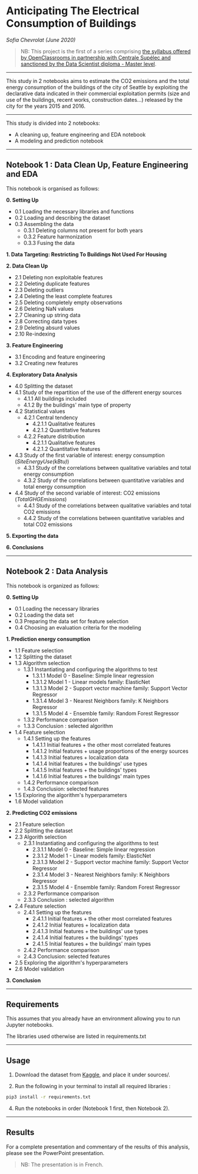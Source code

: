 # **Anticipating The Electrical Consumption of Buildings**
*Sofia Chevrolat (June 2020)*

> NB: This project is the first of a series comprising [the syllabus offered by OpenClassrooms in partnership with Centrale Supélec and sanctioned by the Data Scientist diploma - Master level](https://openclassrooms.com/fr/paths/164-data-scientist).
___
This study in 2 notebooks aims to estimate the CO2 emissions and the total energy consumption of the buildings of the city of Seattle by exploiting the declarative data indicated in their commercial exploitation permits (size and use of the buildings, recent works, construction dates...) released by the city for the years 2015 and 2016.
___

This study is divided into 2 notebooks: 
- A cleaning up, feature engineering and EDA notebook
- A modeling and prediction notebook
___
## Notebook 1 : Data Clean Up, Feature Engineering and EDA

This notebook is organised as follows:

**0. Setting Up**
- 0.1 Loading the necessary libraries and functions
- 0.2 Loading and describing the dataset
- 0.3 Assembling the data
    * 0.3.1 Deleting columns not present for both years
    * 0.3.2 Feature harmonization
    * 0.3.3 Fusing the data
    
**1. Data Targeting: Restricting To Buildings Not Used For Housing**

**2. Data Clean Up**
- 2.1 Deleting non exploitable features
- 2.2 Deleting duplicate features
- 2.3 Deleting outliers
- 2.4 Deleting the least complete features
- 2.5 Deleting completely empty observations
- 2.6 Deleting NaN values
- 2.7 Cleaning up string data
- 2.8 Correcting data types
- 2.9 Deleting absurd values
- 2.10 Re-indexing

**3. Feature Engineering**
- 3.1 Encoding and feature engineering
- 3.2 Creating new features

**4. Exploratory Data Analysis**
- 4.0 Splitting the dataset
- 4.1 Study of the repartition of the use of the different energy sources
    * 4.1.1 All buildings included
    * 4.1.2 By the buildings' main type of property
- 4.2 Statistical values
    * 4.2.1 Central tendency
        * 4.2.1.1 Qualitative features
        * 4.2.1.2 Quantitative features
    * 4.2.2 Feature distribution
        * 4.2.1.1 Qualitative features
        * 4.2.1.2 Quantitative features
- 4.3 Study of the first variable of interest: energy consumption (<i>SiteEnergyUse(kBtu)</i>)
    * 4.3.1 Study of the correlations between qualitative variables and total energy consumption
    * 4.3.2 Study of the correlations between quantitative variables and total energy consumption
- 4.4 Study of the second variable of interest: CO2 emissions (<i>TotalGHGEmissions</i>)
    * 4.4.1 Study of the correlations between qualitative variables and total CO2 emissions
    * 4.4.2 Study of the correlations between quantitative variables and total CO2 emissions

**5. Exporting the data**

**6. Conclusions**

___
## Notebook 2 : Data Analysis

This notebook is organized as follows:

**0. Setting Up**
- 0.1 Loading the necessary libraries
- 0.2 Loading the data set
- 0.3 Preparing the data set for feature selection
- 0.4 Choosing an evaluation criteria for the modeling

**1. Prediction energy consumption**
- 1.1 Feature selection
- 1.2 Splitting the dataset
- 1.3 Algorithm selection
    * 1.3.1 Instantiating and configuring the algorithms to test
        * 1.3.1.1 Model 0 - Baseline: Simple linear regression
        * 1.3.1.2 Model 1 - Linear models family: ElasticNet
        * 1.3.1.3 Model 2 - Support vector machine family: Support Vector Regressor
        * 1.3.1.4 Model 3 - Nearest Neighbors family: K Neighbors Regressor
        * 1.3.1.5 Model 4 - Ensemble family: Random Forest Regressor
    * 1.3.2 Performance comparison
    * 1.3.3 Conclusion : selected algorithm
- 1.4 Feature selection
    * 1.4.1 Setting up the features
        * 1.4.1.1 Initial features + the other most correlated features
        * 1.4.1.2 Initial features + usage proportions of the energy sources
        * 1.4.1.3 Initial features + localization data
        * 1.4.1.4 Initial features + the buildings' use types
        * 1.4.1.5 Initial features + the buildings' types
        * 1.4.1.6 Initial features + the buildings' main types
    * 1.4.2 Performance comparison
    * 1.4.3 Conclusion: selected features
- 1.5 Exploring the algorithm's hyperparameters
- 1.6 Model validation

**2. Predicting CO2 emissions**
- 2.1 Feature selection
- 2.2 Splitting the dataset
- 2.3 Algorith selection
    * 2.3.1 Instantiating and configuring the algorithms to test
        * 2.3.1.1 Model 0 - Baseline: Simple linear regression
        * 2.3.1.2 Model 1 - Linear models family: ElasticNet
        * 2.3.1.3 Model 2 - Support vector machine family: Support Vector Regressor
        * 2.3.1.4 Model 3 - Nearest Neighbors family: K Neighbors Regressor
        * 2.3.1.5 Model 4 - Ensemble family: Random Forest Regressor
    * 2.3.2 Performance comparison
    * 2.3.3 Conclusion : selected algorithm
- 2.4 Feature selection
    * 2.4.1 Setting up the features
        * 2.4.1.1 Initial features + the other most correlated features
        * 2.4.1.2 Initial features + localization data
        * 2.4.1.3 Initial features + the buildings' use types
        * 2.4.1.4 Initial features + the buildings' types
        * 2.4.1.5 Initial features + the buildings' main types
    * 2.4.2 Performance comparison
    * 2.4.3 Conclusion: selected features
- 2.5 Exploring the algorithm's hyperparameters
- 2.6 Model validation

**3. Conclusion**

_________

## Requirements

This assumes that you already have an environment allowing you to run Jupyter notebooks. 

The libraries used otherwise are listed in requirements.txt

_________

## Usage

1. Download the dataset from [Kaggle](https://www.kaggle.com/city-of-seattle/sea-building-energy-benchmarking#2015-building-energy-benchmarking.csv), and place it under sources/.

2. Run the following in your terminal to install all required libraries :

```bash
pip3 install -r requirements.txt
```

4. Run the notebooks in order (Notebook 1 first, then Notebook 2).
__________

## Results

For a complete presentation and commentary of the results of this analysis, please see the PowerPoint presentation.

> NB: The presentation is in French.